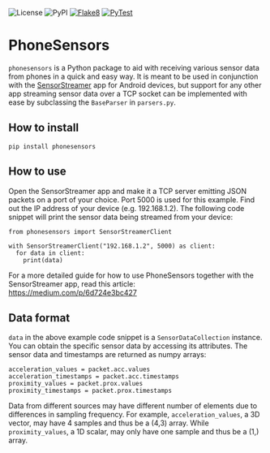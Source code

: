 ![License](https://img.shields.io/github/license/nup002/PhoneSensors?style=flat-square)
![PyPI](https://img.shields.io/pypi/v/phonesensors?style=flat-square)
[![Flake8](https://github.com/nup002/PhoneSensors/actions/workflows/flake8.yml/badge.svg)](https://github.com/nup002/PhoneSensors/actions/workflows/flake8.yml)
[![PyTest](https://github.com/nup002/PhoneSensors/actions/workflows/PyTest.yml/badge.svg)](https://github.com/nup002/PhoneSensors/actions/workflows/PyTest.yml)
# PhoneSensors
`phonesensors` is a Python package to aid with receiving various sensor data from phones in a quick and easy way. It is 
meant to be used in conjunction with the
[SensorStreamer](https://play.google.com/store/apps/details?id=cz.honzamrazek.sensorstreamer&hl=en&gl=US)
app for Android devices, but support for any other app streaming sensor data over a TCP socket can be implemented 
with ease by subclassing the `BaseParser` in `parsers.py`. 

## How to install
```
pip install phonesensors
```


## How to use
Open the SensorStreamer app and make it a TCP server emitting JSON packets on a port of your choice. Port 5000 is used
for this example. Find out the IP address of your device (e.g. 192.168.1.2). The following code snippet will print
the sensor data being streamed from your device:
```
from phonesensors import SensorStreamerClient

with SensorStreamerClient("192.168.1.2", 5000) as client:
  for data in client:
    print(data)
```
For a more detailed guide for how to use PhoneSensors together with the SensorStreamer app, read this article: https://medium.com/p/6d724e3bc427

## Data format
`data` in the above example code snippet is a `SensorDataCollection` instance. You can obtain the specific sensor data 
by accessing its attributes. The sensor data and timestamps are returned as numpy arrays:
```
acceleration_values = packet.acc.values
acceleration_timestamps = packet.acc.timestamps
proximity_values = packet.prox.values
proximity_timestamps = packet.prox.timestamps
```

Data from different sources may have different number of elements due to differences in sampling frequency. For example,
`acceleration_values`, a 3D vector, may have 4 samples and thus be a (4,3) array. While `proximity_values`, a 1D scalar,
may only have one sample and thus be a (1,) array. 
